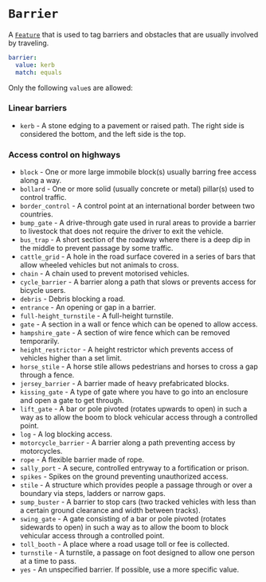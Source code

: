 # `Barrier`

A [`Feature`](./feature.md) that is used to tag barriers and obstacles that are usually involved by traveling.

```yml
barrier:
  value: kerb
  match: equals
```

Only the following `value`s are allowed:

### Linear barriers

* `kerb` - A stone edging to a pavement or raised path. The right side is considered the bottom, and the left side is the top.

### Access control on highways

* `block` - One or more large immobile block(s) usually barring free access along a way.
* `bollard` - One or more solid (usually concrete or metal) pillar(s) used to control traffic.
* `border_control` - A control point at an international border between two countries.
* `bump_gate` - A drive-through gate used in rural areas to provide a barrier to livestock that does not require the driver to exit the vehicle.
* `bus_trap` - A short section of the roadway where there is a deep dip in the middle to prevent passage by some traffic.
* `cattle_grid` - A hole in the road surface covered in a series of bars that allow wheeled vehicles but not animals to cross.
* `chain` - A chain used to prevent motorised vehicles.
* `cycle_barrier` - A barrier along a path that slows or prevents access for bicycle users.
* `debris` - Debris blocking a road.
* `entrance` - An opening or gap in a barrier.
* `full-height_turnstile` - A full-height turnstile.
* `gate` - A section in a wall or fence which can be opened to allow access.
* `hampshire_gate` - A section of wire fence which can be removed temporarily.
* `height_restrictor` - A height restrictor which prevents access of vehicles higher than a set limit.
* `horse_stile` - A horse stile allows pedestrians and horses to cross a gap through a fence.
* `jersey_barrier` - A barrier made of heavy prefabricated blocks.
* `kissing_gate` - A type of gate where you have to go into an enclosure and open a gate to get through.
* `lift_gate` - A bar or pole pivoted (rotates upwards to open) in such a way as to allow the boom to block vehicular access through a controlled point.
* `log` - A log blocking access.
* `motorcycle_barrier` - A barrier along a path preventing access by motorcycles.
* `rope` - A flexible barrier made of rope.
* `sally_port` - A secure, controlled entryway to a fortification or prison.
* `spikes` - Spikes on the ground preventing unauthorized access.
* `stile` - A structure which provides people a passage through or over a boundary via steps, ladders or narrow gaps.
* `sump_buster` - A barrier to stop cars (two tracked vehicles with less than a certain ground clearance and width between tracks).
* `swing_gate` - A gate consisting of a bar or pole pivoted (rotates sidewards to open) in such a way as to allow the boom to block vehicular access through a controlled point.
* `toll_booth` - A place where a road usage toll or fee is collected.
* `turnstile` - A turnstile, a passage on foot designed to allow one person at a time to pass.
* `yes` - An unspecified barrier. If possible, use a more specific value.
